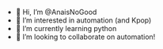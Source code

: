 - 👋 Hi, I’m @AnaisNoGood
- 👀 I’m interested in automation (and Kpop)
- 🌱 I’m currently learning python
- 💞️ I’m looking to collaborate on automation!

<!---
AnaisNoGood/AnaisNoGood is a ✨ special ✨ repository because its `README.md` (this file) appears on your GitHub profile.
You can click the Preview link to take a look at your changes.
--->
